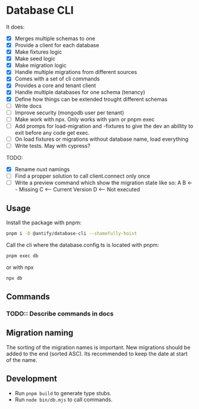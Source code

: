 # Database CLI

It does:
- [x] Merges multiple schemas to one
- [x] Provide a client for each database
- [x] Make fixtures logic
- [x] Make seed logic
- [x] Make migration logic
- [x] Handle multiple migrations from different sources
- [x] Comes with a set of cli commands
- [x] Provides a core and tenant client
- [x] Handle multiple databases for one schema (tenancy)
- [x] Define how things can be extended trought different schemas
- [ ] Write docs
- [ ] Improve security (mongodb user per tenant)
- [ ] Make work with npx. Only works with yarn or pnpm exec
- [ ] Add promps for load-migration and -fixtures to give the dev an abillity to exit before 
any code get exec.
- [ ] On load fixtures or migrations without database name, load everything
- [ ] Write tests. May with cypress?

TODO:
- [x] Rename nuxt namings
- [ ] Find a propper solution to call client.connect only once
- [ ] Write a preview command which show the migration state like so:
A
B <-- Missing
C <-- Current Version
D <-- Not executed

## Usage

Install the package with pnpm:

```bash
pnpm i -D @antify/database-cli --shamefully-hoist
```

Call the cli where the database.config.ts is located with pnpm:

```bash
pnpm exec db
```

or with npx

```bash
npx db
```

## Commands

### TODO:: Describe commands in docs

## Migration naming

The sorting of the migration names is important. New migrations should be added to the end (sorted ASC).
Its recommended to keep the date at start of the name.

## Development

- Run `pnpm build` to generate type stubs.
- Run `node bin/db.mjs` to call commands.
